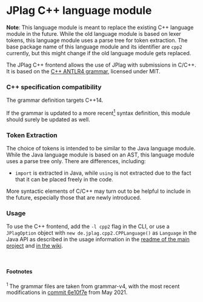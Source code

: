 # JPlag C++ language module

**Note**: This language module is meant to replace the existing C++ language module in the future.
While the old language module is based on lexer tokens, this language module uses a parse tree for token extraction.
The base package name of this language module and its identifier are `cpp2` currently, but this might change if the old
language module gets replaced.

The JPlag C++ frontend allows the use of JPlag with submissions in C/C++. <br>
It is based on the [C++ ANTLR4 grammar](https://github.com/antlr/grammars-v4/tree/master/cpp), licensed under MIT.

### C++ specification compatibility

The grammar definition targets C++14.

If the grammar is updated to a more recent<a href="#footnote-1"><sup>1</sup></a> syntax definition, this module should surely be updated as well.

### Token Extraction

The choice of tokens is intended to be similar to the Java language module.
While the Java language module is based on an AST, this language module uses a parse tree only.
There are differences, including:
- `import` is extracted in Java, while `using` is not extracted due to the fact that it can be placed freely in the code.

More syntactic elements of C/C++ may turn out to be helpful to include in the future, especially those that are newly introduced.

### Usage

To use the C++ frontend, add the `-l cpp2` flag in the CLI, or use a `JPlagOption` object with `new de.jplag.cpp2.CPPLanguage()` as `Language` in the Java API as described in the usage information in the [readme of the main project](https://github.com/jplag/JPlag#usage) and [in the wiki](https://github.com/jplag/JPlag/wiki/1.-How-to-Use-JPlag).

<br>

#### Footnotes
<section id="footnote-1"><sup>1 </sup>The grammar files are taken from grammar-v4, with the most recent modifications in <a href="https://github.com/antlr/grammars-v4/tree/fa4aff92b58e40bd337ab9f27217dc3feafbc32e/cpp">commit 6e10f7e</a> from May 2021.</section>